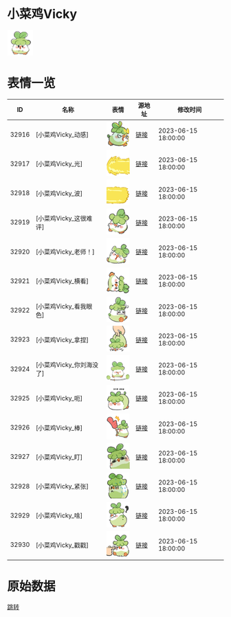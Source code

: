# 小菜鸡Vicky

<img src="./cover.png" height="60" alt="cover" />

# 表情一览

|ID|名称|表情|源地址|修改时间|
|----|----|----|----|----|
|32916|[小菜鸡Vicky_动感]|<img src="./pic/032916_%5B小菜鸡Vicky_动感%5D.png" height="60" alt="动感"/>|[链接](https://i0.hdslb.com/bfs/garb/79ba1f0f23ea2c2def2728ccdb0fa3dae7136bad.png)|2023-06-15 18:00:00|
|32917|[小菜鸡Vicky_光]|<img src="./pic/032917_%5B小菜鸡Vicky_光%5D.png" height="60" alt="光"/>|[链接](https://i0.hdslb.com/bfs/garb/0d32b45a5d2e957023121e4d21c40f5b80598cc6.png)|2023-06-15 18:00:00|
|32918|[小菜鸡Vicky_波]|<img src="./pic/032918_%5B小菜鸡Vicky_波%5D.png" height="60" alt="波"/>|[链接](https://i0.hdslb.com/bfs/garb/f59f76101b25b723d09919786abc4b8d3f99b6cf.png)|2023-06-15 18:00:00|
|32919|[小菜鸡Vicky_这很难评]|<img src="./pic/032919_%5B小菜鸡Vicky_这很难评%5D.png" height="60" alt="这很难评"/>|[链接](https://i0.hdslb.com/bfs/garb/e248de639d51f16f58dcd173f7d09b5c72744c5d.png)|2023-06-15 18:00:00|
|32920|[小菜鸡Vicky_老师！]|<img src="./pic/032920_%5B小菜鸡Vicky_老师！%5D.png" height="60" alt="老师！"/>|[链接](https://i0.hdslb.com/bfs/garb/993896f5756cbaff4651c0cb943e3a9bc2ae075b.png)|2023-06-15 18:00:00|
|32921|[小菜鸡Vicky_横看]|<img src="./pic/032921_%5B小菜鸡Vicky_横看%5D.png" height="60" alt="横看"/>|[链接](https://i0.hdslb.com/bfs/garb/883b75715938fcc48d71caab72f49d44d9a00838.png)|2023-06-15 18:00:00|
|32922|[小菜鸡Vicky_看我眼色]|<img src="./pic/032922_%5B小菜鸡Vicky_看我眼色%5D.png" height="60" alt="看我眼色"/>|[链接](https://i0.hdslb.com/bfs/garb/b042c5f79d8a5fc887a20973e7bac10e02e086ba.png)|2023-06-15 18:00:00|
|32923|[小菜鸡Vicky_拿捏]|<img src="./pic/032923_%5B小菜鸡Vicky_拿捏%5D.png" height="60" alt="拿捏"/>|[链接](https://i0.hdslb.com/bfs/garb/d41f2783e4b76a0ea0585f4460b30316078e75a7.png)|2023-06-15 18:00:00|
|32924|[小菜鸡Vicky_你刘海没了]|<img src="./pic/032924_%5B小菜鸡Vicky_你刘海没了%5D.png" height="60" alt="你刘海没了"/>|[链接](https://i0.hdslb.com/bfs/garb/aedf6dcbb4687ccce59b0c35a907d94a3089231e.png)|2023-06-15 18:00:00|
|32925|[小菜鸡Vicky_呃]|<img src="./pic/032925_%5B小菜鸡Vicky_呃%5D.png" height="60" alt="呃"/>|[链接](https://i0.hdslb.com/bfs/garb/d9870a614453249820b8178edd1edc21abda18f2.png)|2023-06-15 18:00:00|
|32926|[小菜鸡Vicky_棒]|<img src="./pic/032926_%5B小菜鸡Vicky_棒%5D.png" height="60" alt="棒"/>|[链接](https://i0.hdslb.com/bfs/garb/a4e7cc546296bb6da70b0341e2c4d9bc1416ac9d.png)|2023-06-15 18:00:00|
|32927|[小菜鸡Vicky_盯]|<img src="./pic/032927_%5B小菜鸡Vicky_盯%5D.png" height="60" alt="盯"/>|[链接](https://i0.hdslb.com/bfs/garb/0a7174a0e2bad5d7645940f3e3d488102efe1165.png)|2023-06-15 18:00:00|
|32928|[小菜鸡Vicky_紧张]|<img src="./pic/032928_%5B小菜鸡Vicky_紧张%5D.png" height="60" alt="紧张"/>|[链接](https://i0.hdslb.com/bfs/garb/2b72594d0fb644a1d0bd7d77c39cc5037cdf7511.png)|2023-06-15 18:00:00|
|32929|[小菜鸡Vicky_啥]|<img src="./pic/032929_%5B小菜鸡Vicky_啥%5D.png" height="60" alt="啥"/>|[链接](https://i0.hdslb.com/bfs/garb/a9caff78fda29897850a6533541b7212916ca68d.png)|2023-06-15 18:00:00|
|32930|[小菜鸡Vicky_戳戳]|<img src="./pic/032930_%5B小菜鸡Vicky_戳戳%5D.png" height="60" alt="戳戳"/>|[链接](https://i0.hdslb.com/bfs/garb/388fc21dbac94dff998dd36da1e986563d180bb5.png)|2023-06-15 18:00:00|

# 原始数据

[跳转](./raw.json)

